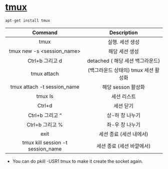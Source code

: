# [tmux](https://tmuxguide.readthedocs.io/en/latest/tmux/tmux.html)

`apt-get install tmux`

|    Command    |    Description   |  
| :-----------: | :-----------: | 
tmux    |   실행. 세션 생성
tmux new -s <session_name>  |   해당 세션 생성
Ctrl+b 그리고 d |   detached ( 해당 세션 백그라운드)
tmux attach |   (백그라운드 상태의) tmux 세션 활성화
tmux attach -t session_name |   해당 sesson 활성화
tmux ls |   세션 리스트
Ctrl+d  |   세션 닫기
Ctrl+b 그리고 “ |   상-하 창 나누기
Ctrl+b 그리고 % |   좌-우 창 나누기
exit    |   세션 종료 (세션 내에서)
tmux kill session -t session_name   |   세션 종료 (세션 바깥에서)


- You can do pkill -USR1 tmux to make it create the socket again.
